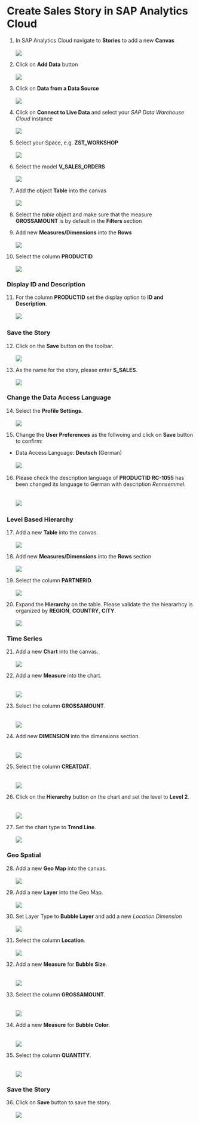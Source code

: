 # Create Sales Story in SAP Analytics Cloud

1. In SAP Analytics Cloud navigate to **Stories** to add a new **Canvas**
  <br><br>![](/exercises/ex3/images/create_sales_story_01.png)

2. Click on **Add Data** button
 <br><br>![](/exercises/ex3/images/create_sales_story_02.png)

3. Click on **Data from a Data Source** 
  <br><br>![](/exercises/ex3/images/create_sales_story_03.png)

4. Click on **Connect to Live Data** and select your *SAP Data Warehouse Cloud* instance
  <br><br>![](/exercises/ex3/images/create_sales_story_04.png)

5. Select your Space, e.g. **ZST_WORKSHOP**
  <br><br>![](/exercises/ex3/images/create_sales_story_05.png)

6. Select the model **V_SALES_ORDERS**
  <br><br>![](/exercises/ex3/images/create_sales_story_06.png)

7. Add the object **Table** into the canvas
  <br><br>![](/exercises/ex3/images/create_sales_story_07.png)
  
8. Select the *table* object and make sure that the measure **GROSSAMOUNT** is by default in the **Filters** section 
9. Add new **Measures/Dimensions** into the **Rows**
  <br><br>![](/exercises/ex3/images/create_sales_story_08.png)
 
10. Select the column **PRODUCTID**
  <br><br>![](/exercises/ex3/images/create_sales_story_09.png)

### Display ID and Description

11. For the column **PRODUCTID** set the display option to **ID and Description**.
  <br><br>![](/exercises/ex3/images/create_sales_story_10.png)

### Save the Story
12. Click on the **Save** button on the toolbar.
  <br><br>![](/exercises/ex3/images/create_sales_story_11.png)

13. As the name for the story, please enter **S_SALES**.
  <br><br>![](/exercises/ex3/images/create_sales_story_12.png)

### Change the Data Access Language 
14. Select the **Profile Settings**.
<br><br>![](/exercises/ex3/images/create_sales_story_13.png)

15. Change the **User Preferences** as the follwoing and click on **Save** button to confirm:
  - Data Access Language: **Deutsch** (German)
  <br><br>![](/exercises/ex3/images/create_sales_story_14.png)

16. Please check the description language of **PRODUCTID RC-1055** has been changed its language to German with description *Rennsemmel*.  
  <br><br>![](/exercises/ex3/images/create_sales_story_15.png)

### Level Based Hierarchy
17. Add a new **Table** into the canvas.
  <br><br>![](/exercises/ex3/images/create_sales_story_20.png)

18. Add new **Measures/Dimensions** into the **Rows** section
  <br><br>![](/exercises/ex3/images/create_sales_story_21.png)

19. Select the column **PARTNERID**.
  <br><br>![](/exercises/ex3/images/create_sales_story_22.png)

20. Expand the **Hierarchy** on the table. Please validate the the hieararhcy is organized by **REGION**, **COUNTRY**, **CITY**.
  <br><br>![](/exercises/ex3/images/create_sales_story_23.png)

### Time Series
21. Add a new **Chart** into the canvas.
  <br><br>![](/exercises/ex3/images/create_sales_story_30.png)
  
22. Add a new **Measure** into the chart.  
  <br><br>![](/exercises/ex3/images/create_sales_story_31.png)
  
23. Select the column **GROSSAMOUNT**.  
  <br><br>![](/exercises/ex3/images/create_sales_story_32.png)
  
24. Add new **DIMENSION** into the dimensions section.  
  <br><br>![](/exercises/ex3/images/create_sales_story_33.png)
  
25. Select the column **CREATDAT**.  
  <br><br>![](/exercises/ex3/images/create_sales_story_34.png)
  
26. Click on the **Hierarchy** button on the chart and set the level to **Level 2**.  
  <br><br>![](/exercises/ex3/images/create_sales_story_35.png)
  
27. Set the chart type to **Trend Line**.
  <br><br>![](/exercises/ex3/images/create_sales_story_36.png)

### Geo Spatial
28. Add a new **Geo Map** into the canvas.
  <br><br>![](/exercises/ex3/images/create_sales_story_40.png)
  
29. Add a new **Layer** into the Geo Map.
  <br><br>![](/exercises/ex3/images/create_sales_story_41.png)
  
30. Set Layer Type to **Bubble Layer** and add a new **Location* Dimension*
  <br><br>![](/exercises/ex3/images/create_sales_story_42.png)
  
31. Select the column **Location**. 
  <br><br>![](/exercises/ex3/images/create_sales_story_43.png)
  
32. Add a new **Measure** for **Bubble Size**.  
  <br><br>![](/exercises/ex3/images/create_sales_story_44.png)
  
33. Select the column **GROSSAMOUNT**.  
  <br><br>![](/exercises/ex3/images/create_sales_story_45.png)
  
34. Add a new **Measure** for **Bubble Color**.  
  <br><br>![](/exercises/ex3/images/create_sales_story_46.png)
  
35. Select the column **QUANTITY**.   
  <br><br>![](/exercises/ex3/images/create_sales_story_47.png)

### Save the Story 

36. Click on **Save** button to save the story.
<br><br>![](/exercises/ex3/images/create_sales_story_48.png)

